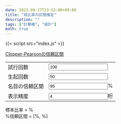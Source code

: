 ```yaml
---
date: 2023-09-27T23:53:00+09:00
title: "母比率の区間推定"
description: ""
tags: ["計算機", "統計"]
math: true
---
```


<script defer src="/js/stdlib/math-base-special-betaincinv/browser.js"></script>
<script defer src="/js/form-storage/index.umd.js"></script>
{{< script src="index.js" >}}

[Clopper-Pearsonの信頼区間](https://en.wikipedia.org/wiki/Binomial_proportion_confidence_interval#Clopper%E2%80%93Pearson_interval)

<form action="javascript:void(0);">
  <table>
    <tr>
      <td>試行回数</td>
      <td><input id="n" name="n" type="number" class="in" value="100" min="0"></td>
    </tr>
    <tr>
      <td>生起回数</td>
      <td><input id="x" name="x" type="number" class="in" value="50" min="0"></td>
    </tr>
    <tr>
      <td>名目の信頼区間</td>
      <td><input id="confidence" name="confidence" inputmode="decimal" class="in" value="95">%</td>
    </tr>
    <tr>
      <td>表示精度</td>
      <td><input id="prec" name="prec" type="number" class="in" value="4" min="0">桁</td>
    </tr>
  </table>
<div id="out">
  標本比率 = <span id="out-ratio"></span>%<br/>
  <span id="out-confidence"></span>%信頼区間 = [<span id="out-lower"></span>%, <span id="out-upper"></span>%]
</div>
</form>
